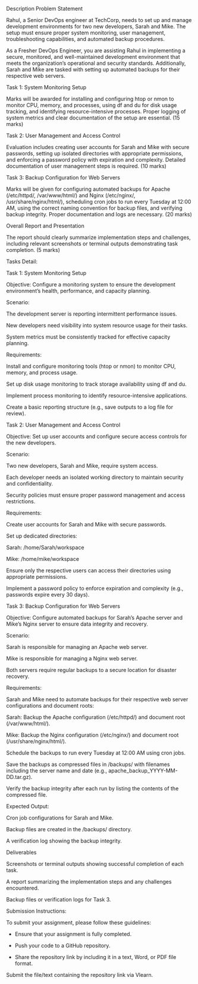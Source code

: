 Description
Problem Statement 

Rahul, a Senior DevOps engineer at TechCorp, needs to set up and manage development environments for two new developers, Sarah and Mike. The setup must ensure proper system monitoring, user management, troubleshooting capabilities, and automated backup procedures.

As a Fresher DevOps Engineer, you are assisting Rahul in implementing a secure, monitored, and well-maintained development environment that meets the organization’s operational and security standards. Additionally, Sarah and Mike are tasked with setting up automated backups for their respective web servers.

Task 1: System Monitoring Setup

Marks will be awarded for installing and configuring htop or nmon to monitor CPU, memory, and processes, using df and du for disk usage tracking, and identifying resource-intensive processes. Proper logging of system metrics and clear documentation of the setup are essential. (15 marks)

Task 2: User Management and Access Control

Evaluation includes creating user accounts for Sarah and Mike with secure passwords, setting up isolated directories with appropriate permissions, and enforcing a password policy with expiration and complexity. Detailed documentation of user management steps is required. (10 marks)

Task 3: Backup Configuration for Web Servers

Marks will be given for configuring automated backups for Apache (/etc/httpd/, /var/www/html/) and Nginx (/etc/nginx/, /usr/share/nginx/html/), scheduling cron jobs to run every Tuesday at 12:00 AM, using the correct naming convention for backup files, and verifying backup integrity. Proper documentation and logs are necessary. (20 marks)

Overall Report and Presentation

The report should clearly summarize implementation steps and challenges, including relevant screenshots or terminal outputs demonstrating task completion. (5 marks)


Tasks Detail:

Task 1: System Monitoring Setup

Objective: Configure a monitoring system to ensure the development environment’s health, performance, and capacity planning.

Scenario:

The development server is reporting intermittent performance issues.

New developers need visibility into system resource usage for their tasks.

System metrics must be consistently tracked for effective capacity planning.

Requirements:

Install and configure monitoring tools (htop or nmon) to monitor CPU, memory, and process usage.

Set up disk usage monitoring to track storage availability using df and du.

Implement process monitoring to identify resource-intensive applications.

Create a basic reporting structure (e.g., save outputs to a log file for review).

Task 2: User Management and Access Control

Objective: Set up user accounts and configure secure access controls for the new developers.

Scenario:

Two new developers, Sarah and Mike, require system access.

Each developer needs an isolated working directory to maintain security and confidentiality.

Security policies must ensure proper password management and access restrictions.

Requirements:

Create user accounts for Sarah and Mike with secure passwords.

Set up dedicated directories: 

Sarah: /home/Sarah/workspace

Mike: /home/mike/workspace

Ensure only the respective users can access their directories using appropriate permissions.

Implement a password policy to enforce expiration and complexity (e.g., passwords expire every 30 days).

Task 3: Backup Configuration for Web Servers

Objective: Configure automated backups for Sarah’s Apache server and Mike’s Nginx server to ensure data integrity and recovery.

Scenario:

Sarah is responsible for managing an Apache web server.

Mike is responsible for managing a Nginx web server. 

Both servers require regular backups to a secure location for disaster recovery.

Requirements:

Sarah and Mike need to automate backups for their respective web server configurations and document roots: 

Sarah: Backup the Apache configuration (/etc/httpd/) and document root (/var/www/html/).

Mike: Backup the Nginx configuration (/etc/nginx/) and document root (/usr/share/nginx/html/).

Schedule the backups to run every Tuesday at 12:00 AM using cron jobs.

Save the backups as compressed files in /backups/ with filenames including the server name and date (e.g., apache_backup_YYYY-MM-DD.tar.gz).

Verify the backup integrity after each run by listing the contents of the compressed file.

Expected Output:

Cron job configurations for Sarah and Mike.

Backup files are created in the /backups/ directory.

A verification log showing the backup integrity.

Deliverables

Screenshots or terminal outputs showing successful completion of each task.

A report summarizing the implementation steps and any challenges encountered.

Backup files or verification logs for Task 3.

Submission Instructions:

To submit your assignment, please follow these guidelines:

- Ensure that your assignment is fully completed.

- Push your code to a GitHub repository.

- Share the repository link by including it in a text, Word, or PDF file format.

Submit the file/text containing the repository link via Vlearn.

